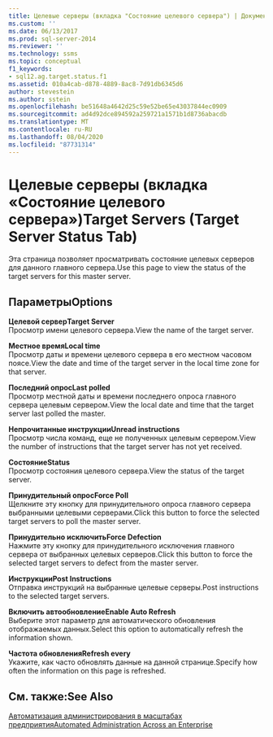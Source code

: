 ```yaml
---
title: Целевые серверы (вкладка "Состояние целевого сервера") | Документация Майкрософт
ms.custom: ''
ms.date: 06/13/2017
ms.prod: sql-server-2014
ms.reviewer: ''
ms.technology: ssms
ms.topic: conceptual
f1_keywords:
- sql12.ag.target.status.f1
ms.assetid: 010a4cab-d878-4889-8ac8-7d91db6345d6
author: stevestein
ms.author: sstein
ms.openlocfilehash: be51648a4642d25c59e52be65e43037844ec0909
ms.sourcegitcommit: ad4d92dce894592a259721a1571b1d8736abacdb
ms.translationtype: MT
ms.contentlocale: ru-RU
ms.lasthandoff: 08/04/2020
ms.locfileid: "87731314"
---
```

# <a name="target-servers-target-server-status-tab"></a><span data-ttu-id="ee952-102">Целевые серверы (вкладка «Состояние целевого сервера»)</span><span class="sxs-lookup"><span data-stu-id="ee952-102">Target Servers (Target Server Status Tab)</span></span>
  <span data-ttu-id="ee952-103">Эта страница позволяет просматривать состояние целевых серверов для данного главного сервера.</span><span class="sxs-lookup"><span data-stu-id="ee952-103">Use this page to view the status of the target servers for this master server.</span></span>  
  
## <a name="options"></a><span data-ttu-id="ee952-104">Параметры</span><span class="sxs-lookup"><span data-stu-id="ee952-104">Options</span></span>  
 <span data-ttu-id="ee952-105">**Целевой сервер**</span><span class="sxs-lookup"><span data-stu-id="ee952-105">**Target Server**</span></span>  
 <span data-ttu-id="ee952-106">Просмотр имени целевого сервера.</span><span class="sxs-lookup"><span data-stu-id="ee952-106">View the name of the target server.</span></span>  
  
 <span data-ttu-id="ee952-107">**Местное время**</span><span class="sxs-lookup"><span data-stu-id="ee952-107">**Local time**</span></span>  
 <span data-ttu-id="ee952-108">Просмотр даты и времени целевого сервера в его местном часовом поясе.</span><span class="sxs-lookup"><span data-stu-id="ee952-108">View the date and time of the target server in the local time zone for that server.</span></span>  
  
 <span data-ttu-id="ee952-109">**Последний опрос**</span><span class="sxs-lookup"><span data-stu-id="ee952-109">**Last polled**</span></span>  
 <span data-ttu-id="ee952-110">Просмотр местной даты и времени последнего опроса главного сервера целевым сервером.</span><span class="sxs-lookup"><span data-stu-id="ee952-110">View the local date and time that the target server last polled the master.</span></span>  
  
 <span data-ttu-id="ee952-111">**Непрочитанные инструкции**</span><span class="sxs-lookup"><span data-stu-id="ee952-111">**Unread instructions**</span></span>  
 <span data-ttu-id="ee952-112">Просмотр числа команд, еще не полученных целевым сервером.</span><span class="sxs-lookup"><span data-stu-id="ee952-112">View the number of instructions that the target server has not yet received.</span></span>  
  
 <span data-ttu-id="ee952-113">**Состояние**</span><span class="sxs-lookup"><span data-stu-id="ee952-113">**Status**</span></span>  
 <span data-ttu-id="ee952-114">Просмотр состояния целевого сервера.</span><span class="sxs-lookup"><span data-stu-id="ee952-114">View the status of the target server.</span></span>  
  
 <span data-ttu-id="ee952-115">**Принудительный опрос**</span><span class="sxs-lookup"><span data-stu-id="ee952-115">**Force Poll**</span></span>  
 <span data-ttu-id="ee952-116">Щелкните эту кнопку для принудительного опроса главного сервера выбранными целевыми серверами.</span><span class="sxs-lookup"><span data-stu-id="ee952-116">Click this button to force the selected target servers to poll the master server.</span></span>  
  
 <span data-ttu-id="ee952-117">**Принудительно исключить**</span><span class="sxs-lookup"><span data-stu-id="ee952-117">**Force Defection**</span></span>  
 <span data-ttu-id="ee952-118">Нажмите эту кнопку для принудительного исключения главного сервера от выбранных целевых серверов.</span><span class="sxs-lookup"><span data-stu-id="ee952-118">Click this button to force the selected target servers to defect from the master server.</span></span>  
  
 <span data-ttu-id="ee952-119">**Инструкции**</span><span class="sxs-lookup"><span data-stu-id="ee952-119">**Post Instructions**</span></span>  
 <span data-ttu-id="ee952-120">Отправка инструкций на выбранные целевые серверы.</span><span class="sxs-lookup"><span data-stu-id="ee952-120">Post instructions to the selected target servers.</span></span>  
  
 <span data-ttu-id="ee952-121">**Включить автообновление**</span><span class="sxs-lookup"><span data-stu-id="ee952-121">**Enable Auto Refresh**</span></span>  
 <span data-ttu-id="ee952-122">Выберите этот параметр для автоматического обновления отображаемых данных.</span><span class="sxs-lookup"><span data-stu-id="ee952-122">Select this option to automatically refresh the information shown.</span></span>  
  
 <span data-ttu-id="ee952-123">**Частота обновления**</span><span class="sxs-lookup"><span data-stu-id="ee952-123">**Refresh every**</span></span>  
 <span data-ttu-id="ee952-124">Укажите, как часто обновлять данные на данной странице.</span><span class="sxs-lookup"><span data-stu-id="ee952-124">Specify how often the information on this page is refreshed.</span></span>  
  
## <a name="see-also"></a><span data-ttu-id="ee952-125">См. также:</span><span class="sxs-lookup"><span data-stu-id="ee952-125">See Also</span></span>  
 [<span data-ttu-id="ee952-126">Автоматизация администрирования в масштабах предприятия</span><span class="sxs-lookup"><span data-stu-id="ee952-126">Automated Administration Across an Enterprise</span></span>](automated-administration-across-an-enterprise.md)  
  
  
